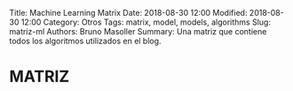 Title: Machine Learning Matrix
Date: 2018-08-30 12:00
Modified: 2018-08-30 12:00
Category: Otros
Tags: matrix, model, models, algorithms
Slug: matriz-ml
Authors: Bruno Masoller
Summary: Una matriz que contiene todos los algoritmos utilizados en el blog.

# MATRIZ